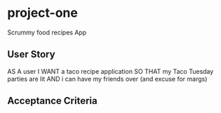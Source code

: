 # project-one
Scrummy food recipes App



## User Story

AS A user
I WANT a taco recipe application
SO THAT my Taco Tuesday parties are lit
AND i can have my friends over (and excuse for margs)

## Acceptance Criteria

